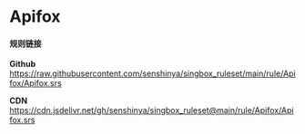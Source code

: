# Apifox

#### 规则链接

**Github**
https://raw.githubusercontent.com/senshinya/singbox_ruleset/main/rule/Apifox/Apifox.srs

**CDN**
https://cdn.jsdelivr.net/gh/senshinya/singbox_ruleset@main/rule/Apifox/Apifox.srs